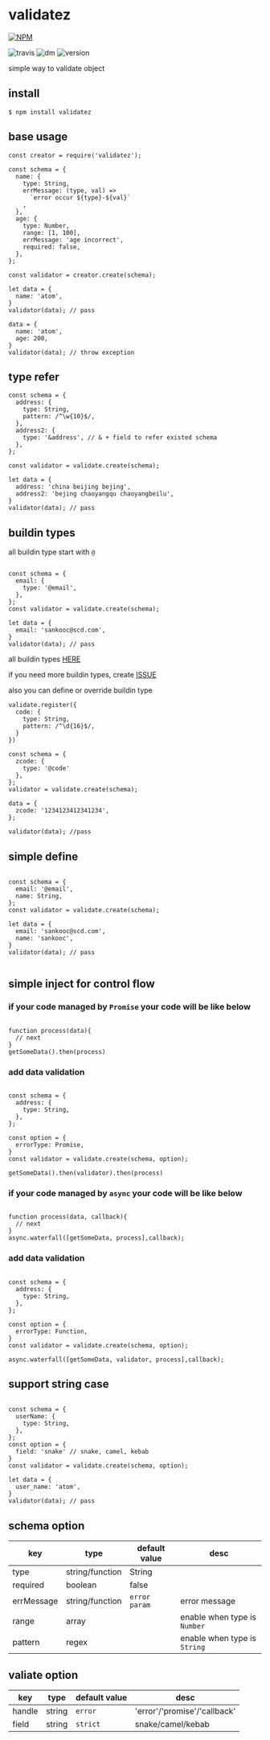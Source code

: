 # validatez

[![NPM](https://nodei.co/npm/validatez.png?downloads=true&downloadRank=true&stars=true)](https://nodei.co/npm/validatez/)

![travis](https://travis-ci.org/sankooc/validatez.svg?branch=master)
![dm](https://img.shields.io/npm/dm/validatez.svg)
![version](https://img.shields.io/npm/v/validatez.svg)

simple way to validate object

## install

`$ npm install validatez`

## base usage

```
const creator = require('validatez');

const schema = {
  name: {
    type: String,
    errMessage: (type, val) =>
      `error occur ${type}-${val}`
    ,
  },
  age: {
    type: Number,
    range: [1, 100],
    errMessage: 'age incorrect',
    required: false,
  },
};

const validator = creator.create(schema);

let data = {
  name: 'atom',
}
validator(data); // pass

data = {
  name: 'atom',
  age: 200,
}
validator(data); // throw exception

```


## type refer

```
const schema = {
  address: {
    type: String,
    pattern: /^\w{10}$/,
  },
  address2: {
    type: '&address', // & + field to refer existed schema
  },
};

const validator = validate.create(schema);

let data = {
  address: 'china beijing bejing',
  address2: 'bejing chaoyangqu chaoyangbeilu',
}
validator(data); // pass

```

## buildin types

all buildin type start with `@`

```

const schema = {
  email: {
    type: '@email',
  },
};
const validator = validate.create(schema);

let data = {
  email: 'sankooc@scd.com',
}
validator(data); // pass

```

 all buildin types [HERE](doc/types.md)

 if you need more buildin types, create [ISSUE](https://github.com/sankooc/validatez/issues/new)

 also you can define or override buildin type

 ```
 validate.register({
   code: {
     type: String,
     pattern: /^\d{16}$/,
   }
 })

 const schema = {
   zcode: {
     type: '@code'
   },
 };
 validator = validate.create(schema);

 data = {
   zcode: '1234123412341234',
 };

 validator(data); //pass

 ```

## simple define

```

const schema = {
  email: '@email',
  name: String,
};
const validator = validate.create(schema);

let data = {
  email: 'sankooc@scd.com',
  name: 'sankooc',
}
validator(data); // pass


```



## simple inject for control flow

### if your code managed by `Promise` your code will be like below

```

function process(data){
  // next
}
getSomeData().then(process)

```

### add data validation

```

const schema = {
  address: {
    type: String,
  },
};

const option = {
  errorType: Promise,
}
const validator = validate.create(schema, option);

getSomeData().then(validator).then(process)

```


### if your code managed by `async` your code will be like below


```

function process(data, callback){
  // next
}
async.waterfall([getSomeData, process],callback);

```

### add data validation

```

const schema = {
  address: {
    type: String,
  },
};

const option = {
  errorType: Function,
}
const validator = validate.create(schema, option);

async.waterfall([getSomeData, validator, process],callback);

```


## support string case

```

const schema = {
  userName: {
    type: String,
  },
};
const option = {
  field: 'snake' // snake, camel, kebab
}
const validator = validate.create(schema, option);

let data = {
  user_name: 'atom',
}
validator(data); // pass

```

## schema option

| key       | type          |default value| desc                         |   
|-----------|---------------|-------------|------------------------------|
| type      |string/function|String       |                              |
| required  |boolean        |false        |                              |
| errMessage|string/function|`error param`| error message                |
| range     |array          |             | enable when type is `Number` |
| pattern   |regex          |             | enable when type is `String` |



## valiate option

| key     |type    |default value | desc             |
|---------|--------|--------|------------------------|
|handle   |string  |`error` | 'error'/'promise'/'callback' |
|field    |string  |`strict`| snake/camel/kebab      |
